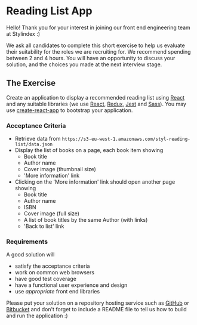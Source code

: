 # Reading List App
Hello! Thank you for your interest in joining our front end engineering team at Stylindex :)

We ask all candidates to complete this short exercise to help us evaluate their suitability for the roles we are recruiting for. We recommend spending between 2 and 4 hours. You will have an opportunity to discuss your solution, and the choices you made at the next interview stage.

## The Exercise
Create an application to display a recommended reading list using [React](https://facebook.github.io/react) and any suitable libraries (we use [React](https://facebook.github.io/react), [Redux](https://github.com/reduxjs/redux), [Jest](https://github.com/facebook/jest) and [Sass](https://github.com/sass/sass)). You may use [create-react-app](https://github.com/facebook/create-react-app) to bootstrap your application.

### Acceptance Criteria
* Retrieve data from `https://s3-eu-west-1.amazonaws.com/styl-reading-list/data.json`
* Display the list of books on a page, each book item showing
    - Book title
    - Author name
    - Cover image (thumbnail size)
    - 'More information' link
* Clicking on the 'More information' link should open another page showing
    - Book title
    - Author name
    - ISBN
    - Cover image (full size)
    - A list of book titles by the same Author (with links)
    - 'Back to list' link

### Requirements
A good solution will
* satisfy the acceptance criteria
* work on common web browsers
* have good test coverage
* have a functional user experience and design
* use _appropriate_ front end libraries

Please put your solution on a repository hosting service such as [GitHub](https://github.com) or [Bitbucket](https://bitbucket.org) and don't forget to include a README file to tell us how to build and run the application :)

